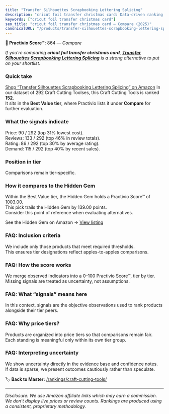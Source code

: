 ```yaml
---
title: "Transfer Silhouettes Scrapbooking Lettering Splicing"
description: "cricut foil transfer christmas card: Data-driven ranking using the Practivio Score™. Positioned by quality, value, demand, findability, momentum."
keywords: ["cricut foil transfer christmas card"]
seo_title: "cricut foil transfer christmas card — Compare (2025)"
canonicalURL: "/products/transfer-silhouettes-scrapbooking-lettering-splicing-B0B27PDLTZ/"
---
```


**🛒 Practivio Score™:** 864 — _Compare_


*If you're comparing **cricut foil transfer christmas card**, **[Transfer Silhouettes Scrapbooking Lettering Splicing](https://www.amazon.com/dp/B0B27PDLTZ?tag=practivio-20)** is a strong alternative to put on your shortlist.*
### Quick take
[Shop “Transfer Silhouettes Scrapbooking Lettering Splicing” on Amazon](https://www.amazon.com/dp/B0B27PDLTZ?tag=practivio-20)
In our dataset of 292 Craft Cutting Toolses, this Craft Cutting Tools is ranked **152**.  
It sits in the **Best Value tier**, where Practivio lists it under **Compare** for further evaluation.

### What the signals indicate
Price: 90 / 292 (top 31% lowest cost).  
Reviews: 133 / 292 (top 46% in review totals).  
Rating: 86 / 292 (top 30% by average rating).  
Demand: 115 / 292 (top 40% by recent sales).

### Position in tier
Comparisons remain tier-specific.

### How it compares to the Hidden Gem
Within the Best Value tier, the Hidden Gem holds a Practivio Score™ of 1003.00.  
This pick trails the Hidden Gem by 139.00 points.  
Consider this point of reference when evaluating alternatives.  

See the Hidden Gem on Amazon → [View listing](https://www.amazon.com/dp/B000P0LNRE?tag=practivio-20)

### FAQ: Inclusion criteria
We include only those products that meet required thresholds.  
This ensures tier designations reflect apples-to-apples comparisons.

### FAQ: How the score works
We merge observed indicators into a 0–100 Practivio Score™, tier by tier.  
Missing signals are treated as uncertainty, not assumptions.

### FAQ: What “signals” means here
In this context, signals are the objective observations used to rank products alongside their tier peers.

### FAQ: Why price tiers?
Products are organized into price tiers so that comparisons remain fair.  
Each standing is meaningful only within its own tier group.

### FAQ: Interpreting uncertainty
We show uncertainty directly in the evidence base and confidence notes.  
If data is sparse, we present outcomes cautiously rather than speculate.

<!-- Missing template for Compare/CompareWithinPriceClass -->


🏷️ **Back to Master:** [/rankings/craft-cutting-tools/](/rankings/craft-cutting-tools/)

---
_Disclosure: We use Amazon affiliate links which may earn a commission. We don’t display live prices or review counts. Rankings are produced using a consistent, proprietary methodology._
